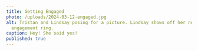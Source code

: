 ```yaml
---
title: Getting Engaged
photo: /uploads/2024-03-12-engaged.jpg
alt: Tristan and Lindsay posing for a picture. Lindsay shows off her new
  engagement ring.
caption: Hey! She said yes!
published: true
---
```

